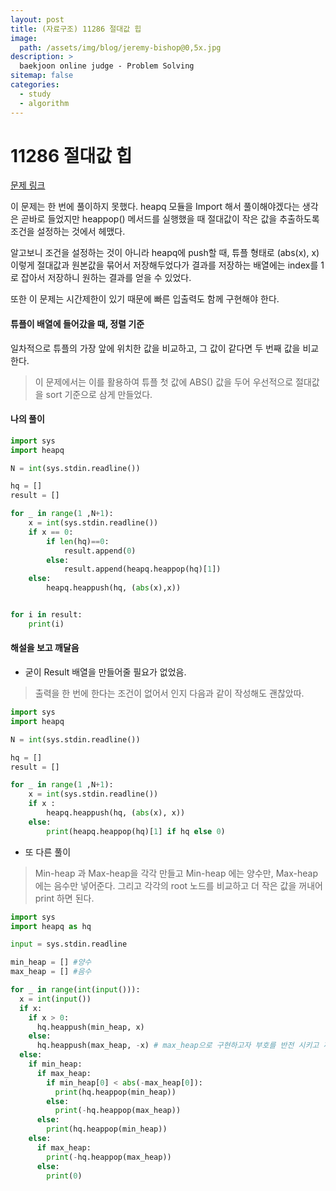 ```yaml
---
layout: post
title: (자료구조) 11286 절대값 힙
image:
  path: /assets/img/blog/jeremy-bishop@0,5x.jpg
description: >
  baekjoon online judge - Problem Solving
sitemap: false
categories:
  - study
  - algorithm
---
```


# 11286 절대값 힙

[문제 링크](boj.kr/11286)

이 문제는 한 번에 풀이하지 못했다.
heapq 모듈을 Import 해서 풀이해야겠다는 생각은 곧바로 들었지만 heappop() 메서드를 실행했을 때 절대값이 작은 값을 추출하도록 조건을 설정하는 것에서 헤맸다.

알고보니 조건을 설정하는 것이 아니라 heapq에 push할 때, 튜플 형태로 (abs(x), x) 이렇게 절대값과 원본값을 묶어서 저장해두었다가 결과를 저장하는 배열에는 index를 1로 잡아서 저장하니 원하는 결과를 얻을 수 있었다.

또한 이 문제는 시간제한이 있기 때문에 빠른 입출력도 함께 구현해야 한다.

#### 튜플이 배열에 들어갔을 때, 정렬 기준
일차적으로 튜플의 가장 앞에 위치한 값을 비교하고, 그 값이 같다면 두 번째 값을 비교한다.

>이 문제에서는 이를 활용하여 튜플 첫 값에 ABS() 값을 두어 우선적으로 절대값을 sort 기준으로 삼게 만들었다.


#### 나의 풀이  

```python
import sys
import heapq

N = int(sys.stdin.readline())

hq = []      
result = []  

for _ in range(1 ,N+1):
    x = int(sys.stdin.readline())
    if x == 0:
        if len(hq)==0:
            result.append(0)
        else:
            result.append(heapq.heappop(hq)[1])
    else:
        heapq.heappush(hq, (abs(x),x))


for i in result:
    print(i)
```

#### 해설을 보고 깨달음

* 굳이 Result 배열을 만들어줄 필요가 없었음.
> 출력을 한 번에 한다는 조건이 없어서 인지 다음과 같이 작성해도 괜찮았따.

```python
import sys
import heapq

N = int(sys.stdin.readline())

hq = []      
result = []  

for _ in range(1 ,N+1):
    x = int(sys.stdin.readline())
    if x :
        heapq.heappush(hq, (abs(x), x))
    else:
        print(heapq.heappop(hq)[1] if hq else 0)

```

* 또 다른 풀이
> Min-heap 과 Max-heap을 각각 만들고 Min-heap 에는 양수만, Max-heap에는 음수만 넣어준다. 그리고 각각의 root 노드를 비교하고 더 작은 값을 꺼내어 print 하면 된다.

```Python
import sys
import heapq as hq

input = sys.stdin.readline

min_heap = [] #양수
max_heap = [] #음수

for _ in range(int(input())):
  x = int(input())
  if x:
    if x > 0:
      hq.heappush(min_heap, x)
    else:
      hq.heappush(max_heap, -x) # max_heap으로 구현하고자 부호를 반전 시키고 꺼낼때도 부호 반전
  else:
    if min_heap:
      if max_heap:
        if min_heap[0] < abs(-max_heap[0]):
          print(hq.heappop(min_heap))
        else:
          print(-hq.heappop(max_heap))
      else:
        print(hq.heappop(min_heap))
    else:
      if max_heap:
        print(-hq.heappop(max_heap))
      else:
        print(0)
```
